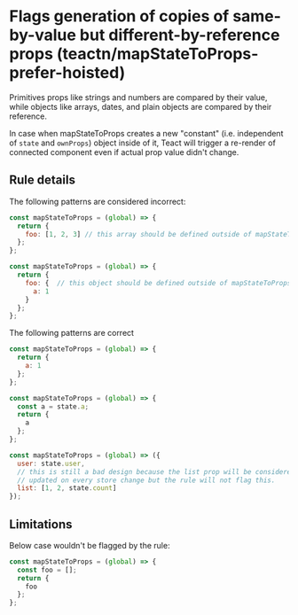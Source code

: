 # Flags generation of copies of same-by-value but different-by-reference props (teactn/mapStateToProps-prefer-hoisted)

Primitives props like strings and numbers are compared by their value, while objects like arrays, dates, and plain objects are compared by their reference.

In case when mapStateToProps creates a new "constant" (i.e. independent of `state` and `ownProps`) object inside of it, Teact will trigger a re-render of connected component even if actual prop value didn't change.


## Rule details

The following patterns are considered incorrect:

```js
const mapStateToProps = (global) => {
  return {
    foo: [1, 2, 3] // this array should be defined outside of mapStateToProps
  };
};
```


```js
const mapStateToProps = (global) => {
  return {
    foo: {  // this object should be defined outside of mapStateToProps
      a: 1
    }
  };
};
```


The following patterns are correct

```js
const mapStateToProps = (global) => {
  return {
    a: 1
  };
};
```

```js
const mapStateToProps = (global) => {
  const a = state.a;
  return {
    a
  };
};
```

```js
const mapStateToProps = (global) => ({
  user: state.user,
  // this is still a bad design because the list prop will be considered
  // updated on every store change but the rule will not flag this.
  list: [1, 2, state.count]
});
```


## Limitations

Below case wouldn't be flagged by the rule:

```js
const mapStateToProps = (global) => {
  const foo = [];
  return {
    foo
  };
};
```
